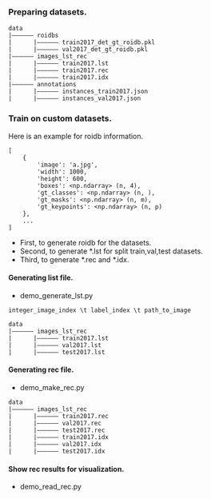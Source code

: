 ### Preparing datasets.
```
data
|—————— roidbs
|      |—————— train2017_det_gt_roidb.pkl
|      |—————— val2017_det_gt_roidb.pkl
|—————— images_lst_rec
|      |—————— train2017.lst
|      |—————— train2017.rec
|      |—————— train2017.idx
|—————— annotations
|      |—————— instances_train2017.json
|      |—————— instances_val2017.json
```

### Train on custom datasets.
Here is an example for roidb information.
```
[
    {
        'image': 'a.jpg',
        'width': 1000,
        'height': 600,
        'boxes': <np.ndarray> (n, 4),
        'gt_classes': <np.ndarray> (n, ),
        'gt_masks': <np.ndarray> (n, m),
        'gt_keypoints': <np.ndarray> (n, p)
    },
    ...
]
```
- First, to generate roidb for the datasets.
- Second, to generate *.lst for split train,val,test datasets.
- Third, to generate *.rec and *.idx.

#### Generating list file.
- demo_generate_lst.py
```
integer_image_index \t label_index \t path_to_image
```
```
data
|—————— images_lst_rec
|      |—————— train2017.lst
|      |—————— val2017.lst
|      |—————— test2017.lst
```
#### Generating rec file.
- demo_make_rec.py

```
data
|—————— images_lst_rec
|      |—————— train2017.rec
|      |—————— val2017.rec
|      |—————— test2017.rec
|      |—————— train2017.idx
|      |—————— val2017.idx
|      |—————— test2017.idx
```
#### Show rec results for visualization.
- demo_read_rec.py